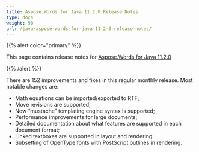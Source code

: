 ```yaml
---
title: Aspose.Words for Java 11.2.0 Release Notes
type: docs
weight: 90
url: /java/aspose-words-for-java-11-2-0-release-notes/
---
```


{{% alert color="primary" %}} 

This page contains release notes for [Aspose.Words for Java 11.2.0](http://www.aspose.com/downloads/words/java/new-releases/aspose.words-for-java-11.2.0/)

{{% /alert %}} 

There are 152 improvements and fixes in this regular monthly release. Most notable changes are: 

- Math equations can be imported/exported to RTF;
- Move revisions are supported;
- New “mustache” templating engine syntax is supported;
- Performance improvements for large documents;
- Detailed documentation about what features are supported in each document format;
- Linked textboxes are supported in layout and rendering;
- Subsetting of OpenType fonts with PostScript outlines in rendering.








